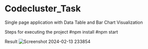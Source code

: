 # Codecluster_Task
Single page application with Data Table and Bar Chart Visualization

Steps for executing the project
#npm install
#npm start

Result
![Screenshot 2024-02-13 233854](https://github.com/vinodhinikaran/Codecluster_Task/assets/38556344/b3c8988b-22c5-407b-93a7-4aa0642f3522)
